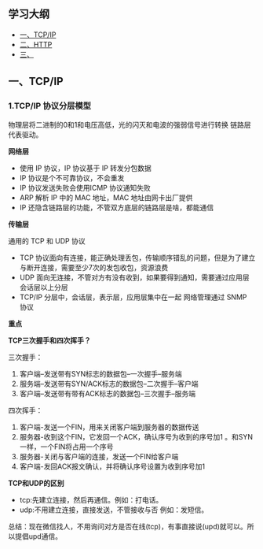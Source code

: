 ## 学习大纲
* [一、TCP/IP](#1)
* [二、HTTP](#2)
* [三、](#3)


## <span id="">一、TCP/IP</span>
### 1.TCP/IP 协议分层模型
物理层将二进制的0和1和电压高低，光的闪灭和电波的强弱信号进行转换
链路层代表驱动。

**网络层**

* 使用 IP 协议，IP 协议基于 IP 转发分包数据
* IP 协议是个不可靠协议，不会重发
* IP 协议发送失败会使用ICMP 协议通知失败
* ARP 解析 IP 中的 MAC 地址，MAC 地址由网卡出厂提供
* IP 还隐含链路层的功能，不管双方底层的链路层是啥，都能通信

**传输层**

通用的 TCP 和 UDP 协议
* TCP 协议面向有连接，能正确处理丢包，传输顺序错乱的问题，但是为了建立与断开连接，需要至少7次的发包收包，资源浪费
* UDP 面向无连接，不管对方有没有收到，如果要得到通知，需要通过应用层
会话层以上分层
* TCP/IP 分层中，会话层，表示层，应用层集中在一起
网络管理通过 SNMP 协议

**重点**



**TCP三次握手和四次挥手？**

三次握手：

1. 客户端–发送带有SYN标志的数据包–一次握手–服务端
2. 服务端–发送带有SYN/ACK标志的数据包–二次握手–客户端
3. 客户端–发送带有带有ACK标志的数据包–三次握手–服务端

四次挥手：

1. 客户端-发送一个FIN，用来关闭客户端到服务器的数据传送
2. 服务器-收到这个FIN，它发回一个ACK，确认序号为收到的序号加1 。和SYN一样，一个FIN将占用一个序号
3. 服务器-关闭与客户端的连接，发送一个FIN给客户端
4. 客户端-发回ACK报文确认，并将确认序号设置为收到序号加1

**TCP和UDP的区别**

* tcp:先建立连接，然后再通信。例如：打电话。
* udp:不用建立连接，直接发送，不管接收与否 例如：发短信。

总结：现在微信找人，不用询问对方是否在线(tcp)，有事直接说(upd)就可以。所以提倡upd通信。
